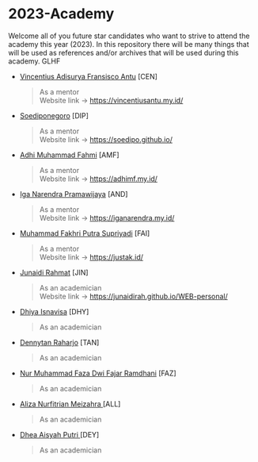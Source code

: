 # 2023-Academy

Welcome all of you future star candidates who want to strive to attend the academy this year (2023). In this repository there will be many things that will be used as references and/or archives that will be used during this academy. GLHF

- [Vincentius Adisurya Fransisco Antu](https://github.com/vincentiusantu) [CEN]
  > As a mentor  
  > Website link -> https://vincentiusantu.my.id/
- [Soediponegoro](https://github.com/Soedipo) [DIP]
  > As a mentor  
  > Website link -> https://soedipo.github.io/
- [Adhi Muhammad Fahmi](https://github.com/adhiiimf) [AMF]
  > As a mentor  
  > Website link -> https://adhimf.my.id/
- [Iga Narendra Pramawijaya](https://github.com/IritaSee) [AND]
  > As a mentor  
  > Website link -> https://iganarendra.my.id/
- [Muhammad Fakhri Putra Supriyadi](https://github.com/fakhrip) [FAI]
  > As a mentor  
  > Website link -> https://justak.id/
- [Junaidi Rahmat](https://github.com/Junaidirah) [JIN]
  > As an academician <br>
  > Website link -> https://junaidirah.github.io/WEB-personal/
- [Dhiya Isnavisa](https://github.com/DiyArc-350) [DHY]
  > As an academician <br>
- [Dennytan Raharjo](https://github.com/DenTan77) [TAN]
  > As an academician <br>
- [Nur Muhammad Faza Dwi Fajar Ramdhani](https://github.com/fxfyfaza) [FAZ]
  > As an academician <br>
- [Aliza Nurfitrian Meizahra ](https://github.com/Alizaaaja4) [ALL]
  > As an academician <br>
- [Dhea Aisyah Putri ](https://github.com/dheaaisyah) [DEY]
  > As an academician <br>
